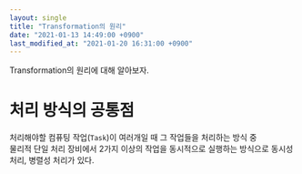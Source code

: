 ```yaml
---
layout: single
title: "Transformation의 원리"
date: "2021-01-13 14:49:00 +0900"
last_modified_at: "2021-01-20 16:31:00 +0900"
---
```

Transformation의 원리에 대해 알아보자.

# 처리 방식의 공통점

처리해야할 컴퓨팅 작업(`Task`)이 여러개일 때 그 작업들을 처리하는 방식 중<br/>
물리적 단일 처리 장비에서 2가지 이상의 작업을 동시적으로 실행하는 방식으로 동시성 처리, 병렬성 처리가 있다.
